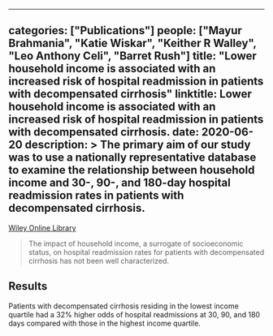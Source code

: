 
---
categories: ["Publications"]
people: ["Mayur Brahmania", "Katie Wiskar", "Keither R Walley", "Leo Anthony Celi", "Barret Rush"]
title: "Lower household income is associated with an increased risk of hospital readmission in patients with decompensated cirrhosis"
linktitle: Lower household income is associated with an increased risk of hospital readmission in patients with decompensated cirrhosis.
date: 2020-06-20
description: >
 The primary aim of our study was to use a nationally representative database to examine the relationship between household income and 30-, 90-, and 180-day hospital readmission rates in patients with decompensated cirrhosis.
---

<a href="https://onlinelibrary.wiley.com/doi/10.1111/jgh.15153" target="_blank">Wiley Online Library</a>

>The impact of household income, a surrogate of socioeconomic status, on hospital readmission rates for patients with decompensated cirrhosis has not been well characterized.

## Results

Patients with decompensated cirrhosis residing in the lowest income quartile had a 32% higher odds of hospital readmissions at 30, 90, and 180 days compared with those in the highest income quartile.